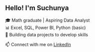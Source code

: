 ## Hello! I'm Suchunya

🎓 Math graduate | Aspiring Data Analyst  
📊 Excel, SQL, Power BI, Python (basic)  
📁 Building data projects to develop skills

📫 Connect with me on [LinkedIn](https://www.linkedin.com/in/suchunya-suwanwathana-094775370)
